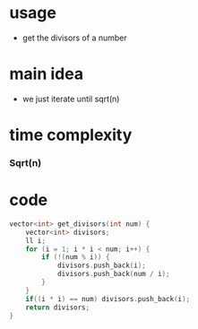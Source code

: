 # usage 

- get the divisors of a number

# main idea

- we just iterate until sqrt(n)

# time complexity
  ### Sqrt(n)

# code

```cpp
vector<int> get_divisors(int num) {
    vector<int> divisors;
    ll i;
    for (i = 1; i * i < num; i++) {
        if (!(num % i)) {
            divisors.push_back(i);
            divisors.push_back(num / i);
        }
    }
    if((i * i) == num) divisors.push_back(i);
    return divisors;
}
```
